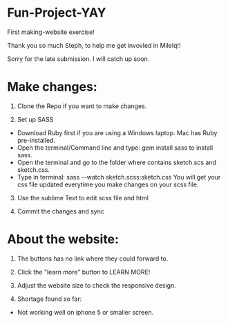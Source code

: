 # Fun-Project-YAY
First making-website exercise!

Thank you so much Steph, to help me get invovled in MileIq!!

Sorry for the late submission. I will catch up soon.

# Make changes:

1. Clone the Repo if you want to make changes.

2. Set up SASS  
  * Download Ruby first if you are using a Windows laptop. Mac has Ruby pre-installed.  
  * Open the terminal/Command line and type: gem install sass to install sass.  
  * Open the terminal and go to the folder where contains sketch.scs and sketch.css.  
  * Type in terminal: sass --watch sketch.scss:sketch.css You will get your css file updated everytime you make changes on     your scss file.  
  
3. Use the sublime Text to edit scss file and html

4. Commit the changes and sync
  
  
# About the website:

1. The buttons has no link where they could forward to.

2. Click the "learn more" button to LEARN MORE!

3. Adjust the website size to check the responsive design.

4. Shortage found so far:
  * Not working well on iphone 5 or smaller screen.


